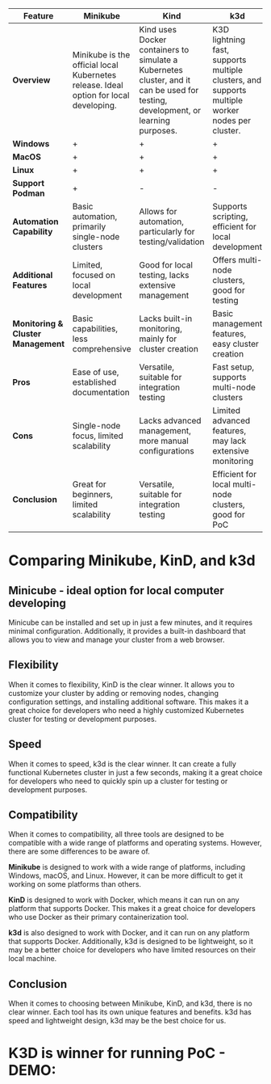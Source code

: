 | Feature           | Minikube                                                | Kind                                                     | k3d                                                      |
|-------------------|---------------------------------------------------------|----------------------------------------------------------|----------------------------------------------------------|
| **Overview** | Minikube is the official local Kubernetes release. Ideal option for local developing. | Kind uses Docker containers to simulate a Kubernetes cluster, and it can be used for testing, development, or learning purposes. | K3D lightning fast, supports multiple clusters, and supports multiple worker nodes per cluster. |
| **Windows**           | + | + | +|
| **MacOS** | + | + | + |
| **Linux** | + | + | +| 
| **Support Podman** | + | -| - |
| **Automation Capability**         | Basic automation, primarily single-node clusters    | Allows for automation, particularly for testing/validation  | Supports scripting, efficient for local development    |
| **Additional Features**           | Limited, focused on local development               | Good for local testing, lacks extensive management          | Offers multi-node clusters, good for testing            |
| **Monitoring & Cluster Management** | Basic capabilities, less comprehensive        | Lacks built-in monitoring, mainly for cluster creation       | Basic management features, easy cluster creation        |
| **Pros**                          | Ease of use, established documentation            | Versatile, suitable for integration testing                  | Fast setup, supports multi-node clusters               |
| **Cons**                          | Single-node focus, limited scalability            | Lacks advanced management, more manual configurations        | Limited advanced features, may lack extensive monitoring |
| **Conclusion**                    | Great for beginners, limited scalability           | Versatile, suitable for integration testing                  | Efficient for local multi-node clusters, good for PoC   |

# Comparing Minikube, KinD, and k3d

## Minicube - ideal option for local computer developing
Minicube can be installed and set up in just a few minutes, and it requires minimal configuration. Additionally, it provides a built-in dashboard that allows you to view and manage your cluster from a web browser.


## Flexibility
When it comes to flexibility, KinD is the clear winner. It allows you to customize your cluster by adding or removing nodes, changing configuration settings, and installing additional software. This makes it a great choice for developers who need a highly customized Kubernetes cluster for testing or development purposes.

## Speed
When it comes to speed, k3d is the clear winner. It can create a fully functional Kubernetes cluster in just a few seconds, making it a great choice for developers who need to quickly spin up a cluster for testing or development purposes.

## Compatibility
When it comes to compatibility, all three tools are designed to be compatible with a wide range of platforms and operating systems. However, there are some differences to be aware of.

**Minikube** is designed to work with a wide range of platforms, including Windows, macOS, and Linux. However, it can be more difficult to get it working on some platforms than others.

**KinD** is designed to work with Docker, which means it can run on any platform that supports Docker. This makes it a great choice for developers who use Docker as their primary containerization tool.

**k3d** is also designed to work with Docker, and it can run on any platform that supports Docker. Additionally, k3d is designed to be lightweight, so it may be a better choice for developers who have limited resources on their local machine.

## Conclusion
When it comes to choosing between Minikube, KinD, and k3d, there is no clear winner. Each tool has its own unique features and benefits.
k3d has speed and lightweight design, k3d may be the best choice for us.

# K3D is winner for running PoC - DEMO:

